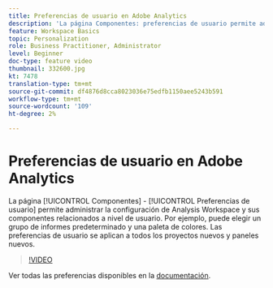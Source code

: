 ```yaml
---
title: Preferencias de usuario en Adobe Analytics
description: 'La página Componentes: preferencias de usuario permite administrar la configuración de Analysis Workspace y sus componentes relacionados a nivel de usuario. Por ejemplo, puede elegir un grupo de informes predeterminado y una paleta de colores. Las preferencias de usuario se aplican a todos los proyectos nuevos y paneles nuevos.'
feature: Workspace Basics
topic: Personalization
role: Business Practitioner, Administrator
level: Beginner
doc-type: feature video
thumbnail: 332600.jpg
kt: 7478
translation-type: tm+mt
source-git-commit: df4876d8cca8023036e75edfb1150aee5243b591
workflow-type: tm+mt
source-wordcount: '109'
ht-degree: 2%

---
```



# Preferencias de usuario en Adobe Analytics

La página [!UICONTROL Componentes] - [!UICONTROL Preferencias de usuario] permite administrar la configuración de Analysis Workspace y sus componentes relacionados a nivel de usuario. Por ejemplo, puede elegir un grupo de informes predeterminado y una paleta de colores. Las preferencias de usuario se aplican a todos los proyectos nuevos y paneles nuevos.

>[!VIDEO](https://video.tv.adobe.com/v/332600/?quality=12&learn=on)

Ver todas las preferencias disponibles en la [documentación](https://experienceleague.adobe.com/docs/analytics/analyze/analysis-workspace/user-preferences.html).
